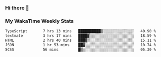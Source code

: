 ### Hi there 👋

<!--
**royschrauwen/royschrauwen** is a ✨ _special_ ✨ repository because its `README.md` (this file) appears on your GitHub profile.

Here are some ideas to get you started:

- 🔭 I’m currently working on ...
- 🌱 I’m currently learning ...
- 👯 I’m looking to collaborate on ...
- 🤔 I’m looking for help with ...
- 💬 Ask me about ...
- 📫 How to reach me: ...
- 😄 Pronouns: ...
- ⚡ Fun fact: ...
-->


### My WakaTime Weekly Stats
<!--START_SECTION:waka-->

```txt
TypeScript       7 hrs 13 mins   ██████████▒░░░░░░░░░░░░░░   40.90 %
textmate         3 hrs 17 mins   ████▓░░░░░░░░░░░░░░░░░░░░   18.59 %
HTML             2 hrs 40 mins   ███▓░░░░░░░░░░░░░░░░░░░░░   15.11 %
JSON             1 hr 53 mins    ██▓░░░░░░░░░░░░░░░░░░░░░░   10.74 %
SCSS             56 mins         █▒░░░░░░░░░░░░░░░░░░░░░░░   05.30 %
```

<!--END_SECTION:waka-->
